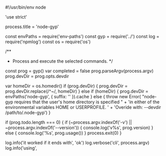 #!/usr/bin/env node

'use strict'

process.title = 'node-gyp'

const envPaths = require('env-paths')
const gyp = require('../')
const log = require('npmlog')
const os = require('os')

/**
 * Process and execute the selected commands.
 */

const prog = gyp()
var completed = false
prog.parseArgv(process.argv)
prog.devDir = prog.opts.devdir

var homeDir = os.homedir()
if (prog.devDir) {
  prog.devDir = prog.devDir.replace(/^~/, homeDir)
} else if (homeDir) {
  prog.devDir = envPaths('node-gyp', { suffix: '' }).cache
} else {
  throw new Error(
    "node-gyp requires that the user's home directory is specified " +
    'in either of the environmental variables HOME or USERPROFILE. ' +
    'Overide with: --devdir /path/to/.node-gyp')
}

if (prog.todo.length === 0) {
  if (~process.argv.indexOf('-v') || ~process.argv.indexOf('--version')) {
    console.log('v%s', prog.version)
  } else {
    console.log('%s', prog.usage())
  }
  process.exit(0)
}

log.info('it worked if it ends with', 'ok')
log.verbose('cli', process.argv)
log.info('using',